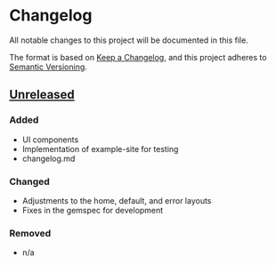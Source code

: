 # Changelog

All notable changes to this project will be documented in this file.

The format is based on [Keep a Changelog](https://keepachangelog.com/en/1.1.0/),
and this project adheres to [Semantic Versioning](https://semver.org/spec/v2.0.0.html).

## [Unreleased]

### Added

- UI components
- Implementation of example-site for testing
- changelog.md

### Changed

- Adjustments to the home, default, and error layouts
- Fixes in the gemspec for development

### Removed

- n/a

[unreleased]: https://github.com/marciopaiva/insights4you-jekyll-theme/compare/main%40%7B1day%7D...main